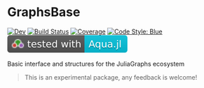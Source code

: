 # GraphsBase

<!-- [![Stable](https://img.shields.io/badge/docs-stable-blue.svg)](https://JuliaGraphs.github.io/GraphsBase.jl/stable/) -->
[![Dev](https://img.shields.io/badge/docs-dev-blue.svg)](https://JuliaGraphs.github.io/GraphsBase.jl/dev/)
[![Build Status](https://github.com/JuliaGraphs/GraphsBase.jl/actions/workflows/CI.yml/badge.svg?branch=main)](https://github.com/JuliaGraphs/GraphsBase.jl/actions/workflows/CI.yml?query=branch%3Amain)
[![Coverage](https://codecov.io/gh/JuliaGraphs/GraphsBase.jl/branch/main/graph/badge.svg)](https://codecov.io/gh/JuliaGraphs/GraphsBase.jl)
[![Code Style: Blue](https://img.shields.io/badge/code%20style-blue-4495d1.svg)](https://github.com/invenia/BlueStyle)
[![Aqua QA](https://raw.githubusercontent.com/JuliaTesting/Aqua.jl/master/badge.svg)](https://github.com/JuliaTesting/Aqua.jl)
<!-- [![ColPrac: Contributor's Guide on Collaborative Practices for Community Packages](https://img.shields.io/badge/ColPrac-Contributor's%20Guide-blueviolet)](https://github.com/SciML/ColPrac)
[![PkgEval](https://JuliaCI.github.io/NanosoldierReports/pkgeval_badges/G/GraphsBase.svg)](https://JuliaCI.github.io/NanosoldierReports/pkgeval_badges/report.html) -->

Basic interface and structures for the JuliaGraphs ecosystem

> This is an experimental package, any feedback is welcome!
